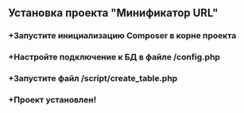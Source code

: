 ## Установка проекта "Минификатор URL"

### +Запустите инициализацию Composer в корне проекта

### +Настройте подключение к БД в файле /config.php

### +Запустите файл /script/create_table.php

### +Проект установлен!



